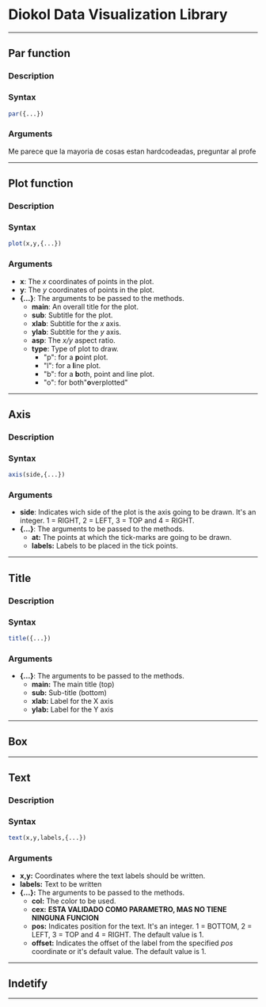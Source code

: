 # Diokol Data Visualization Library
___
## Par function
### Description
### Syntax
``` R
par({...})
```
### Arguments
Me parece que la mayoria de cosas estan hardcodeadas, preguntar al profe
___
## Plot function
### Description
### Syntax
``` R
plot(x,y,{...})
```
### Arguments
- **x**: The _x_ coordinates of points in the plot.
- **y**: The _y_ coordinates of points in the plot.
- **{...}**: The arguments to be passed to the methods.
    - **main**: An overall title for the plot.
    - **sub**: Subtitle for the plot.
    - **xlab**: Subtitle for the _x_ axis.
    - **ylab**: Subtitle for the _y_ axis.
    - **asp**: The _x/y_ aspect ratio.
    - **type**: Type of plot to draw.
        - "p": for a **p**oint plot.
        - "l": for a **l**ine plot.
        - "b": for a **b**oth, point and line plot.
        - "o": for both"**o**verplotted" 
___
## Axis
### Description
### Syntax
``` R
axis(side,{...})
```
### Arguments
- **side**: Indicates wich side of the plot is the axis going to be drawn. It's an integer. 1 = RIGHT, 2 = LEFT, 3 = TOP and  4 = RIGHT.
- **{...}**: The arguments to be passed to the methods.
    - **at:** The points at which the tick-marks are going to be drawn.
    - **labels:** Labels to be placed in the tick points.
___
## Title
### Description
### Syntax
``` R
title({...})
```
### Arguments
- **{...}**: The arguments to be passed to the methods.
    - **main:** The main title (top) 
    - **sub:** Sub-title (bottom)
    - **xlab:** Label for the X axis
    - **ylab:** Label for the Y axis
___
## Box

___
## Text
### Description
### Syntax
``` R
text(x,y,labels,{...})
```
### Arguments
- **x,y:** Coordinates where the text labels should be written.
- **labels:** Text to be written    
- **{...}:** The arguments to be passed to the methods.
    - **col:** The color to be used.
    - **cex:** **ESTA VALIDADO COMO PARAMETRO, MAS NO TIENE NINGUNA FUNCION**
    - **pos:** Indicates position for the text. It's an integer. 1 = BOTTOM, 2 = LEFT, 3 = TOP and  4 = RIGHT. The default value is 1.
    - **offset:** Indicates the offset of the label from the specified *pos* coordinate or it's default value. The default value is 1.
___
## Indetify

___




